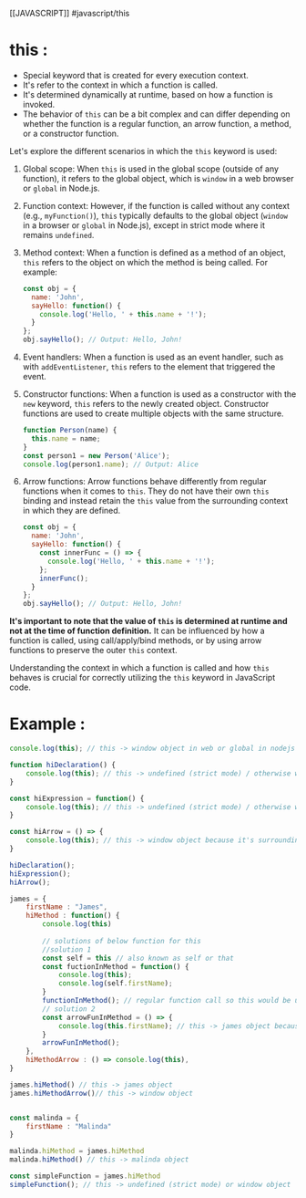 [[JAVASCRIPT]]
#javascript/this
# this :
- Special keyword that is created for every execution context.
- It's refer to the context in which a function is called.
- It's determined dynamically at runtime, based on how a function is invoked.
- The behavior of `this` can be a bit complex and can differ depending on whether the function is a regular function, an arrow function, a method, or a constructor function.

Let's explore the different scenarios in which the `this` keyword is used:

1. Global scope:
   When `this` is used in the global scope (outside of any function), it refers to the global object, which is `window` in a web browser or `global` in Node.js.

2. Function context:
    However, if the function is called without any context (e.g., `myFunction()`), `this` typically defaults to the global object (`window` in a browser or `global` in Node.js), except in strict mode where it remains `undefined`.

3. Method context:
   When a function is defined as a method of an object, `this` refers to the object on which the method is being called. For example:
   ```javascript
   const obj = {
     name: 'John',
     sayHello: function() {
       console.log('Hello, ' + this.name + '!');
     }
   };
   obj.sayHello(); // Output: Hello, John!
   ```

4. Event handlers:
   When a function is used as an event handler, such as with `addEventListener`, `this` refers to the element that triggered the event.

5. Constructor functions:
   When a function is used as a constructor with the `new` keyword, `this` refers to the newly created object. Constructor functions are used to create multiple objects with the same structure.
   ```javascript
   function Person(name) {
     this.name = name;
   }
   const person1 = new Person('Alice');
   console.log(person1.name); // Output: Alice
   ```

6. Arrow functions:
   Arrow functions behave differently from regular functions when it comes to `this`. They do not have their own `this` binding and instead retain the `this` value from the surrounding context in which they are defined.
   ```javascript
   const obj = {
     name: 'John',
     sayHello: function() {
       const innerFunc = () => {
         console.log('Hello, ' + this.name + '!');
       };
       innerFunc();
     }
   };
   obj.sayHello(); // Output: Hello, John!
   ```

**It's important to note that the value of `this` is determined at runtime and not at the time of function definition.** It can be influenced by how a function is called, using call/apply/bind methods, or by using arrow functions to preserve the outer `this` context.

Understanding the context in which a function is called and how `this` behaves is crucial for correctly utilizing the `this` keyword in JavaScript code.



# Example : 
```javascript
console.log(this); // this -> window object in web or global in nodejs

function hiDeclaration() {
	console.log(this); // this -> undefined (strict mode) / otherwise window object
}

const hiExpression = function() {
	console.log(this); // this -> undefined (strict mode) / otherwise window object
}

const hiArrow = () => {
	console.log(this); // this -> window object because it's surrounding this is window 
}

hiDeclaration();
hiExpression();
hiArrow();

james = {
	firstName : "James",
	hiMethod : function() {
		console.log(this)
		
		// solutions of below function for this
		//solution 1
		const self = this // also known as self or that
		const fuctionInMethod = function() {
			console.log(this);
			console.log(self.firstName);
		}
		functionInMethod(); // regular function call so this would be undefined or window object
		// solution 2
		const arrowFunInMethod = () => {
			console.log(this.firstName); // this -> james object because arrow function has lexical this.
		}
		arrowFunInMethod();
	},
	hiMethodArrow : () => console.log(this),
}

james.hiMethod() // this -> james object
james.hiMethodArrow()// this -> window object


const malinda = {
	firstName : "Malinda"
}

malinda.hiMethod = james.hiMethod
malinda.hiMethod() // this -> malinda object

const simpleFunction = james.hiMethod
simpleFunction(); // this -> undefined (strict mode) or window object
```